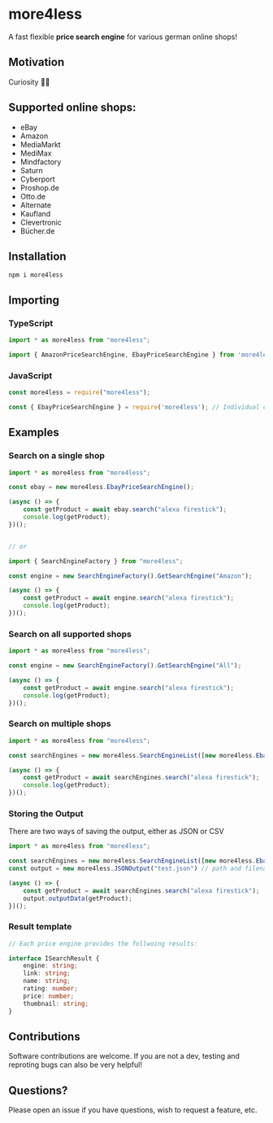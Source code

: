 # more4less

A fast flexible **price search engine** for various german online shops!

## Motivation

Curiosity 🤷‍♂️

## Supported online shops:

-   eBay
-   Amazon
-   MediaMarkt
-   MediMax
-   Mindfactory
-   Saturn
-   Cyberport
-   Proshop.de
-   Otto.de
-   Alternate
-   Kaufland
-   Clevertronic
-   Bücher.de

## Installation

```
npm i more4less
```

## Importing

### TypeScript

```ts
import * as more4less from "more4less";

import { AmazonPriceSearchEngine, EbayPriceSearchEngine } from 'more4less'; // Individual classes
```

### JavaScript

```js
const more4less = require("more4less");

const { EbayPriceSearchEngine } = require('more4less'); // Individual classes
```

## Examples

### Search on a single shop

```ts
import * as more4less from "more4less";

const ebay = new more4less.EbayPriceSearchEngine();

(async () => {
    const getProduct = await ebay.search("alexa firestick");
    console.log(getProduct);
})();


// or

import { SearchEngineFactory } from "more4less";

const engine = new SearchEngineFactory().GetSearchEngine("Amazon");

(async () => {
    const getProduct = await engine.search("alexa firestick");
    console.log(getProduct);
})();

```

### Search on all supported shops

```ts
import * as more4less from "more4less";

const engine = new SearchEngineFactory().GetSearchEngine("All");

(async () => {
    const getProduct = await engine.search("alexa firestick");
    console.log(getProduct);
})();
```

### Search on multiple shops

```ts
import * as more4less from "more4less";

const searchEngines = new more4less.SearchEngineList([new more4less.EbayPriceSearchEngine(), new more4less.AmazonPriceSearchEngine2()]);

(async () => {
    const getProduct = await searchEngines.search("alexa firestick");
    console.log(getProduct);
})();
```

### Storing the Output

There are two ways of saving the output, either as JSON or CSV

```ts
import * as more4less from "more4less";

const searchEngines = new more4less.SearchEngineList([new more4less.EbayPriceSearchEngine(), new more4less.AmazonPriceSearchEngine2()]);
const output = new more4less.JSONOutput("test.json") // path and filename

(async () => {
    const getProduct = await searchEngines.search("alexa firestick");
    output.outputData(getProduct);
})();
```

### Result template

```ts
// Each price engine provides the follwoing results:

interface ISearchResult {
    engine: string;
    link: string;
    name: string;
    rating: number;
    price: number;
    thumbnail: string;
}

```

## Contributions

Software contributions are welcome. If you are not a dev, testing and reproting bugs can also be very helpful!

## Questions?

Please open an issue if you have questions, wish to request a feature, etc.
